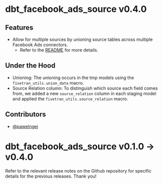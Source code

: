 # dbt_facebook_ads_source v0.4.0

## Features
- Allow for multiple sources by unioning source tables across multiple Facebook Ads connectors.
  - Refer to the [README](https://github.com/fivetran/dbt_facebook_ads_source#unioning-multiple-facebook-ads-connectors) for more details.

## Under the Hood
- Unioning: The unioning occurs in the tmp models using the `fivetran_utils.union_data` macro.
- Source Relation column: To distinguish which source each field comes from, we added a new `source_relation` column in each staging model and applied the `fivetran_utils.source_relation` macro.

## Contributors
- [@pawelngei](https://github.com/pawelngei)

# dbt_facebook_ads_source v0.1.0 -> v0.4.0
Refer to the relevant release notes on the Github repository for specific details for the previous releases. Thank you!